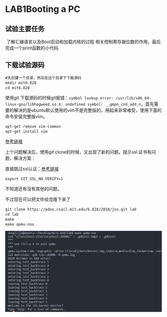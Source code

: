 # LAB1Booting a PC

## 试验主要任务

​		了解汇编语言以及Boot启动和加载内核的过程 相关控制寄存器位数的作用，最后完成一个print函数的小代码.

## 下载试验源码

```
#先创建一个目录，然后在这个目录下下载源码
mkdir mit6.828
cd mit6.828
```

使用git 下载源码的时候git报错：`symbol lookup error: /usr/lib/x86_64-linux-gnu/libhogweed.so.4: undefined symbol: __gmpn_cnd_add_n`，首先需要的解决的是ubuntu默认使用的vim不是完整版的，用起来非常难受，使用下面的命令安装完整版vim。

```
apt-get remove vim-common
apt-get install vim
```

[参考链接](https://blog.csdn.net/jiuweiljp/article/details/108213011?spm=1001.2101.3001.6650.1&utm_medium=distribute.pc_relevant.none-task-blog-2%7Edefault%7ECTRLIST%7ERate-1-108213011-blog-107722384.235%5Ev27%5Epc_relevant_multi_platform_whitelistv3&depth_1-utm_source=distribute.pc_relevant.none-task-blog-2%7Edefault%7ECTRLIST%7ERate-1-108213011-blog-107722384.235%5Ev27%5Epc_relevant_multi_platform_whitelistv3&utm_relevant_index=2)

上个问题解决后，使用git clone的时候，又出现了新的问题。提示ssl 证书有问题，解决方案：

直接跳过ssl认证：[参考链接](https://blog.csdn.net/Areigninhell/article/details/121560737?utm_medium=distribute.pc_relevant.none-task-blog-2~default~baidujs_baidulandingword~default-4-121560737-blog-123900491.235^v27^pc_relevant_multi_platform_whitelistv3&spm=1001.2101.3001.4242.3&utm_relevant_index=7)

```
export GIT_SSL_NO_VERIFY=1
```

不知道还有没有其他的问题。

不过现在可以把文件给克隆下来了

```
git clone https://pdos.csail.mit.edu/6.828/2018/jos.git lab
cd lab
make
make qemu-nox
```

![image-20230325201242242](lab1.assets/image-20230325201242242.png)